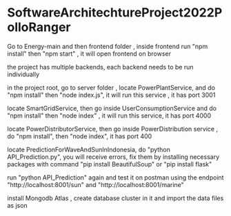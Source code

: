 # SoftwareArchitechtureProject2022PolloRanger

Go to Energy-main and then frontend folder , inside frontend run "npm install" then "npm start" , it will open frontend on browser

the project has multiple backends, each backend needs to be run individually 
 
in the project root, go to server folder ,  locate PowerPlantService, and do "npm install" then "node index.js", it will run this service , it has port 3001

locate SmartGridService, then go inside UserConsumptionService and do "npm install" then "node index" , it will run this service, it has port 4000

locate PowerDistributorService, then go inside PowerDistribution service , do "npm install", then "node index", it has port 400

locate PredictionForWaveAndSunInIndonesia, do "python API_Prediction.py", you will receive errors, fix them by installing necessary packages with command "pip install   BeautifulSoup" or "pip install flask"

run "python API_Prediction" again and test it on postman using the endpoint "http://localhost:8001/sun" and "http://localhost:8001/marine"

install Mongodb Atlas , create database cluster in it and import the data files as json

